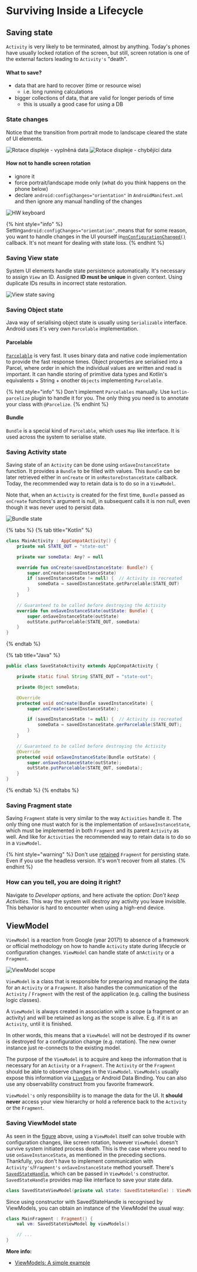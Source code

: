 # Surviving Inside a Lifecycle

## Saving state

`Activity` is very likely to be terminated, almost by anything. Today's phones have usually locked rotation of the screen, but still, screen rotation is one of the external factors leading to `Activity's` "death".

#### What to save?

* data that are hard to recover \(time or resource wise\)
  * i.e. long running calculations
* bigger collections of data, that are valid for longer periods of time
  * this is usually a good case for using a DB

### State changes

Notice that the transition from portrait mode to landscape cleared the state of UI elements.

 ![Rotace displeje - vypln&#x11B;n&#xE1; data](../.gitbook/assets/4-screen-rotation-1.png) ![Rotace displeje - chyb&#x11B;j&#xED;c&#xED; data](../.gitbook/assets/4-screen-rotation-2.png)

#### How not to handle screen rotation

* ignore it
* force portrait/landscape mode only \(what do you think happens on the phone below\)
* declare `android:configChanges="orientation"` in `AndroidManifest.xml` and then ignore any manual handling of the changes

![HW keyboard](../.gitbook/assets/4-kyocera-rise.jpg)

{% hint style="info" %}
Setting`android:configChanges="orientation",`means that for some reason, you want to handle changes in the UI yourself in[`onConfigurationChanged()`](https://developer.android.com/reference/android/app/Activity#onConfigurationChanged%28android.content.res.Configuration%29) callback. It's not meant for dealing with state loss.
{% endhint %}

### Saving View state

System UI elements handle state persistence automatically. It's necessary to assign `View` an ID. Assigned **ID must be unique** in given context. Using duplicate IDs results in incorrect state restoration.

![View state saving](../.gitbook/assets/4-save-state.gif)

### Saving Object state

Java way of serialising object state is usually using `Serializable` interface. Android uses it's very own `Parcelable` implementation.

#### Parcelable

[`Parcelable`](http://developer.android.com/reference/android/os/Parcelable.html) is very fast. It uses binary data and native code implementation to provide the fast response times. Object properties are serialised into a Parcel, where order in which the individual values are written and read is important. It can handle storing of primitive data types and Kotlin's equivalents + String + onother `Objects` implementing `Parcelable`.

{% hint style="info" %}
Don't implement `Parcelables` manually. Use `kotlin-parcelize` plugin to handle it for you. The only thing you need is to annotate your class with `@Parcelize`.
{% endhint %}

#### **Bundle**

`Bundle` is a special kind of `Parcelable`, which uses `Map` like interface. It is used across the system to serialise state.

### Saving Activity state

Saving state of an `Activity` can be done using `onSaveInstanceState` function. It provides a `Bundle` to be filled with values. This `Bundle` can be later retrieved either in `onCreate` or in `onRestoreInstanceState` callback. Today, the recommended way to retain data is to do so in a `ViewModel`.

Note that, when an `Activity` is created for the first time, `Bundle` passed as `onCreate` functions's argument is null, in subsequent calls it is non null, even though it was never used to persist data.

![Bundle state](../.gitbook/assets/4-activity-state%20%281%29.png)

{% tabs %}
{% tab title="Kotlin" %}
```kotlin
class MainActivity : AppCompatActivity() {
    private val STATE_OUT = "state-out"

    private var someData: Any? = null

    override fun onCreate(savedInstanceState: Bundle?) {
        super.onCreate(savedInstanceState)
        if (savedInstanceState != null) {  // Activity is recreated
            someData = savedInstanceState.getParcelable(STATE_OUT)
        }
    }

    // Guaranteed to be called before destroying the Activity
    override fun onSaveInstanceState(outState: Bundle) {
        super.onSaveInstanceState(outState)
        outState.putParcelable(STATE_OUT, someData)
    }
} 
```
{% endtab %}

{% tab title="Java" %}
```java
public class SaveStateActivity extends AppCompatActivity {

    private static final String STATE_OUT = "state-out";

    private Object someData;

    @Override
    protected void onCreate(Bundle savedInstanceState) {
        super.onCreate(savedInstanceState);

        if (savedInstanceState != null) {  // Activity is recreated
            someData = savedInstanceState.gerParcelable(STATE_OUT);
        }
    }

    // Guaranteed to be called before destroying the Activity
    @Override
    protected void onSaveInstanceState(Bundle outState) {
        super.onSaveInstanceState(outState);
        outState.putParcelable(STATE_OUT, someData);
    }
}
```
{% endtab %}
{% endtabs %}

### Saving Fragment state

Saving `Fragment` state is very similar to the way `Activities` handle it. The only thing one must watch for is the implementation of `onSaveInstanceState`, which must be implemented in both `Fragment` and its parent `Activity` as well. And like for `Activities` the recommended way to retain data is to do so in a `ViewModel`.

{% hint style="warning" %}
Don't use [retained](https://www.androiddesignpatterns.com/2013/04/retaining-objects-across-config-changes.html) `Fragment` for persisting state. Even if you use the headless version. It's won't recover from all states.
{% endhint %}

### How can you tell, you are doing it right?

Navigate to _Developer options_, and here activate the option: _Don't keep Activities_. This way the system will destroy any activity you leave invisible. This behavior is hard to encounter when using a high-end device. 

## ViewModel

`ViewModel` is a reaction from Google \(year 2017!\) to absence of a framework or official methodology on how to handle `Activity` state during lifecycle or configuration changes. `ViewModel` can handle state of an`Activity` or a `Fragment`.

![ViewModel scope](../.gitbook/assets/4-viewmodel.png)

`ViewModel` is a class that is responsible for preparing and managing the data for an `Activity` or a `Fragment`. It also handles the communication of the `Activity` / `Fragment` with the rest of the application \(e.g. calling the business logic classes\).

A `ViewModel` is always created in association with a scope \(a fragment or an activity\) and will be retained as long as the scope is alive. E.g. if it is an `Activity`, until it is finished.

In other words, this means that a `ViewModel` will not be destroyed if its owner is destroyed for a configuration change \(e.g. rotation\). The new owner instance just re-connects to the existing model.

The purpose of the `ViewModel` is to acquire and keep the information that is necessary for an `Activity` or a `Fragment`. The `Activity` or the `Fragment` should be able to observe changes in the `ViewModel`. `ViewModels` usually expose this information via [`LiveData`](https://developer.android.com/reference/androidx/lifecycle/LiveData) or Android Data Binding. You can also use any observability construct from you favorite framework.

`ViewModel's` only responsibility is to manage the data for the UI. It **should never** access your view hierarchy or hold a reference back to the `Activity` or the `Fragment`.

### Saving ViewModel state

As seen in the [figure](surviving-inside-a-lifecycle.md#viewmodel) above, using a `ViewModel` itself can solve trouble with configuration changes, like screen rotation, however `ViewModel` doesn't survive system initiated process death. This is the case where you need to use `onSaveInstanceState`, as mentioned in the preceding sections. Thankfully, you don't have to implement communication with `Activity's`/`Fragment's` `onSaveInstanceState` method yourself. There's [`SavedStateHandle`](https://developer.android.com/reference/androidx/lifecycle/SavedStateHandle), which can be passed in `ViewModel's` constructor. `SavedStateHandle` provides map like interface to save your state data.

```kotlin
class SavedStateViewModel(private val state: SavedStateHandle) : ViewModel() { ... }
```

Since using constructor with SavedStateHandle is recognised by ViewModels, you can obtain an instance of the ViewModel the usual way:

```kotlin
class MainFragment : Fragment() {
    val vm: SavedStateViewModel by viewModels()

    // ...
}
```

**More info:**

* [ViewModels: A simple example](https://medium.com/google-developers/viewmodels-a-simple-example-ed5ac416317e)

